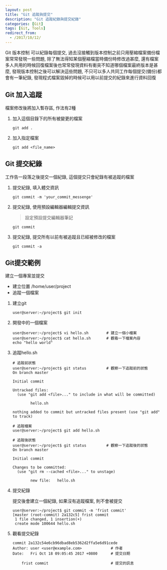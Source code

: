 ```yaml
---
layout: post
title: "Git 追蹤與提交"
description: "Git 追蹤紀錄與提交紀錄"
categories: [Git]
tags: [Git, Tools]
redirect_from:
  - /2017/10/12/
---
```


Git 版本控制 可以紀錄每個提交, 過去沒接觸到版本控制之前只用壓縮檔案備份檔案常常發現一些問題, 除了無法得知某個壓縮檔當時備份時修改過甚麼, 還有檔案多人共用的時候回復檔案後也常常發現資料有衝突不知道哪個檔案最終版本是甚麼, 發現版本控制之後可以解決這些問題, 不只可以多人共同工作每個提交(備份)都會有一筆紀錄, 發現程式檔案毀掉的時候可以用以前提交的紀錄來進行資料回復

## Git 加入追蹤

檔案修改後將加入暫存區, 作法有2種

1. 加入這個目錄下的所有被變更的檔案

	```
	git add .
	```

2. 加入指定檔案

	```
	git add <file_name>
	```

## Git 提交紀錄

工作告一段落之後提交一個紀錄, 這個提交只會紀錄有被追蹤的檔案



1. 提交紀錄, 填入體交資訊

	```
	git commit -m 'your_commit_messenge'
	```

2. 提交紀錄, 使用預設編輯器編輯提交資訊
	
	> 設定預設提交編輯器筆記

	```
	git commit
	```

3. 提交紀錄, 提交所有以前有被追蹤且已經被修改的檔案

	```
	git commit -a
	```

## Git提交範例

建立一個專案並提交
* 建立位置 /home/user/project
* 追蹤一個檔案

1. 建立git

	```
	user@server:~/project$ git init
	```

2. 開發中的一個檔案 

	```
	user@server:~/project$ vi hello.sh        # 建立一個小檔案
	user@server:~/project$ cat hello.sh       # 觀看一下檔案內容
	echo "hello world"
	```

3. 追蹤hello.sh

	```
	# 追蹤前狀態
	user@server:~/project$ git status         # 觀察一下追蹤前的狀態
	On branch master
	
	Initial commit
	
	Untracked files:
	  (use "git add <file>..." to include in what will be committed)
	
	        hello.sh
	
	nothing added to commit but untracked files present (use "git add" to track)

	```

	```
	# 追蹤檔案
	user@server:~/project$ git add hello.sh
	```

	```
	# 追蹤後狀態
	user@server:~/project$ git status         # 觀察一下追蹤後的狀態
	On branch master
	
	Initial commit
	
	Changes to be committed:
	  (use "git rm --cached <file>..." to unstage)
	
	        new file:   hello.sh
	
	```
	
4. 提交紀錄

	提交後會建立一個紀錄, 如果沒有追蹤檔案, 則不會被提交

	```
	user@server:~/project$ git commit -m 'frist commit'
	[master (root-commit) 2a132c5] frist commit
	 1 file changed, 1 insertion(+)
	 create mode 100644 hello.sh

	```

5. 觀看提交紀錄

	```
	commit 2a132c54e6cb96dbad8eb5362d2ffa5e6d91cede
	Author: user <user@example.com>				# 作者
	Date:   Fri Oct 18 09:05:45 2017 +0800		# 提交日期
	
	    frist commit							# 提交的訊息
	
	```
